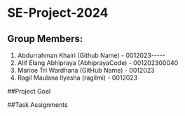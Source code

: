 # SE-Project-2024

## Group Members:
1. Abdurrahman Khairi (Github Name) - 0012023-----
2. Alif Elang Abhipraya (AbhiprayaCode) - 001202300040
3. Marioe Tri Wardhana (GitHub Name) - 0012023
4. Ragil Maulana Ilyasha (ragilmi) - 0012023

##Project Goal


##Task Assignments
